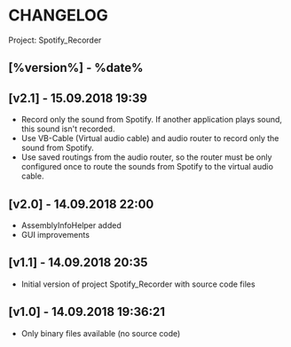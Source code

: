 # CHANGELOG 

Project: Spotify_Recorder

## [%version%] - %date%


## [v2.1] - 15.09.2018 19:39

- Record only the sound from Spotify. If another application plays sound, this sound isn't recorded.
- Use VB-Cable (Virtual audio cable) and audio router to record only the sound from Spotify.
- Use saved routings from the audio router, so the router must be only configured once to route the sounds from Spotify to the virtual audio cable.

## [v2.0] - 14.09.2018 22:00

- AssemblyInfoHelper added
- GUI improvements

## [v1.1] - 14.09.2018 20:35

- Initial version of project Spotify_Recorder with source code files

## [v1.0] - 14.09.2018 19:36:21

- Only binary files available (no source code)